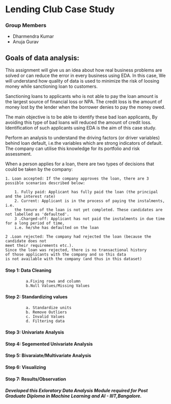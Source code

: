 # Lending Club Case Study

### Group Members
- Dharmendra Kumar
- Anuja Gurav

## Goals of data analysis:  

This assignment will give us an idea about how real business problems are solved or can 
reduce the error in every business using EDA. In this case, 
We will understand how quality of data is used to minimize the risk of 
loosing money while sanctioning loan to customers.

Sanctioning loans to applicants who is not able to pay the loan amount is the largest 
source of financial loss or NPA. The credit loss is the amount of money lost by the lender 
when the borrower denies to pay the money owed.  

The main objective is to be able to identify these bad loan applicants, 
By avoiding this type of bad loans will reduced the amount of credit loss. 
Identification of such applicants using EDA is the aim of this case study.   

Perform an analysis to understand the driving factors (or driver variables)
behind loan default, i.e.the variables which are strong indicators of default.  
The company can utilise this knowledge for its portfolio and risk assessment. 

When a person applies for a loan, there are two types of decisions that could be taken by the company:

    1. Loan accepted: If the company approves the loan, there are 3 possible scenarios described below:

        1. Fully paid: Applicant has fully paid the loan (the principal and the interest rate)
        2. Current: Applicant is in the process of paying the instalments, i.e. 
        the tenure of the loan is not yet completed. These candidates are not labelled as 'defaulted'.
        3 .Charged-off: Applicant has not paid the instalments in due time for a long period of time, 
        i.e. he/she has defaulted on the loan 
        
    2 .Loan rejected: The company had rejected the loan (because the candidate does not 
    meet their requirements etc.). 
    Since the loan was rejected, there is no transactional history 
    of those applicants with the company and so this data 
    is not available with the company (and thus in this dataset)



#### Step 1: Data Cleaning
             a.Fixing rows and column
             b.Null Values/Missing Values
#### Step 2: Standardizing values
             a. Standardize units
             b. Remove Outliers
             c. Invalid Values
             d. Filtering data
#### Step 3: Univariate Analysis
#### Step 4: Segemented Univariate Analysis
#### Step 5: Bivaraiate/Multivariate Analysis
#### Step 6: Visualizing
#### Step 7: Results/Observation





##### Developed this Exloratory Data Analysis Module required for Post Graduate Diploma in Machine Learning and AI - IIIT,Bangalore.


